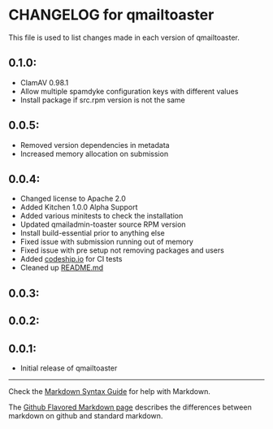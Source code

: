 # CHANGELOG for qmailtoaster

This file is used to list changes made in each version of qmailtoaster.

## 0.1.0:

* ClamAV 0.98.1
* Allow multiple spamdyke configuration keys with different values
* Install package if src.rpm version is not the same

## 0.0.5:

* Removed version dependencies in metadata
* Increased memory allocation on submission

## 0.0.4:

* Changed license to Apache 2.0
* Added Kitchen 1.0.0 Alpha Support
* Added various minitests to check the installation
* Updated qmailadmin-toaster source RPM version
* Install build-essential prior to anything else
* Fixed issue with submission running out of memory
* Fixed issue with pre setup not removing packages and users
* Added [codeship.io](http://www.codeship.io) for CI tests
* Cleaned up [README.md](README.md)

## 0.0.3:

## 0.0.2:

## 0.0.1:

* Initial release of qmailtoaster

- - - 
Check the [Markdown Syntax Guide](http://daringfireball.net/projects/markdown/syntax) for help with Markdown.

The [Github Flavored Markdown page](http://github.github.com/github-flavored-markdown/) describes the differences between markdown on github and standard markdown.
